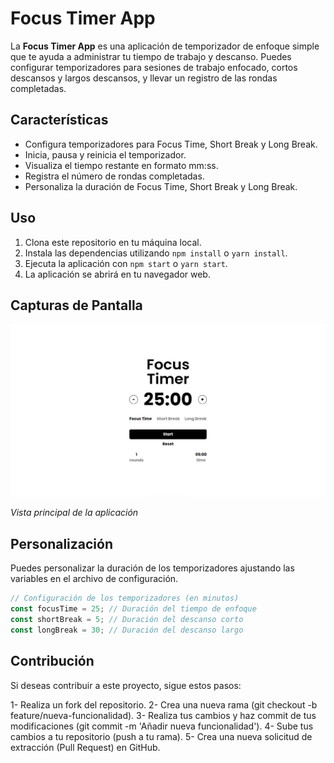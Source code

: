 # Focus Timer App

La **Focus Timer App** es una aplicación de temporizador de enfoque simple que te ayuda a administrar tu tiempo de trabajo y descanso. Puedes configurar temporizadores para sesiones de trabajo enfocado, cortos descansos y largos descansos, y llevar un registro de las rondas completadas.

## Características

- Configura temporizadores para Focus Time, Short Break y Long Break.
- Inicia, pausa y reinicia el temporizador.
- Visualiza el tiempo restante en formato mm:ss.
- Registra el número de rondas completadas.
- Personaliza la duración de Focus Time, Short Break y Long Break.

## Uso

1. Clona este repositorio en tu máquina local.
2. Instala las dependencias utilizando `npm install` o `yarn install`.
3. Ejecuta la aplicación con `npm start` o `yarn start`.
4. La aplicación se abrirá en tu navegador web.

## Capturas de Pantalla

![image](./screenshot.png)

*Vista principal de la aplicación*

## Personalización

Puedes personalizar la duración de los temporizadores ajustando las variables en el archivo de configuración.

```javascript
// Configuración de los temporizadores (en minutos)
const focusTime = 25; // Duración del tiempo de enfoque
const shortBreak = 5; // Duración del descanso corto
const longBreak = 30; // Duración del descanso largo
```

## Contribución

Si deseas contribuir a este proyecto, sigue estos pasos:

1- Realiza un fork del repositorio.
2- Crea una nueva rama (git checkout -b feature/nueva-funcionalidad).
3- Realiza tus cambios y haz commit de tus modificaciones (git commit -m 'Añadir nueva funcionalidad').
4- Sube tus cambios a tu repositorio (push a tu rama).
5- Crea una nueva solicitud de extracción (Pull Request) en GitHub.
